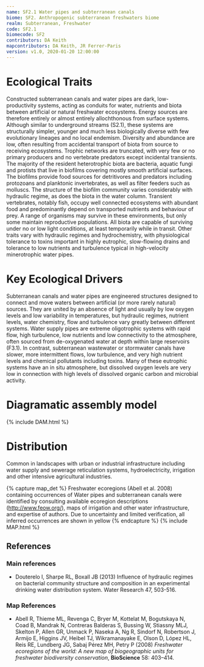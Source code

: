 ```yaml
---
name: SF2.1 Water pipes and subterranean canals
biome: SF2. Anthropogenic subterranean freshwaters biome
realm: Subterranean, Freshwater
code: SF2.1
biomecode: SF2
contributors: DA Keith
mapcontributors: DA Keith, JR Ferrer-Paris
version: v1.0, 2020-01-20 12:00:00
---
```

# Ecological Traits
 
Constructed subterranean canals and water pipes are dark, low-productivity systems, acting as conduits for water, nutrients and biota between artificial or natural freshwater ecosystems. Energy sources are therefore entirely or almost entirely allochthonous from surface systems. Although similar to underground streams (S2.1), these systems are structurally simpler, younger and much less biologically diverse with few evolutionary lineages and no local endemism. Diversity and abundance are low, often resulting from accidental transport of biota from source to receiving ecosystems.  Trophic networks are truncated, with very few or no primary producers and no vertebrate predators except incidental transients. The majority of the resident heterotrophic biota are bacteria, aquatic fungi and protists that live in biofilms covering mostly smooth artificial surfaces. The biofilms provide food sources for detritivores and predators including protozoans and planktonic invertebrates, as well as filter feeders such as molluscs. The structure of the biofilm community varies considerably with hydraulic regime, as does the biota in the water column. Transient vertebrates, notably fish, occupy well connected ecosystems with abundant food and predominantly depend on transported nutrients and behaviour of prey. A range of organisms may survive in these environments, but only some maintain reproductive populations. All biota are capable of surviving under no or low light conditions, at least temporarily while in transit. Other traits vary with hydraulic regimes and hydrochemistry, with physiological tolerance to toxins important in highly eutrophic, slow-flowing drains and tolerance to low nutrients and turbulence typical in high-velocity minerotrophic water pipes.
 
# Key Ecological Drivers
 
Subterranean canals and water pipes are engineered structures designed to connect and move waters between artificial (or more rarely natural) sources. They are united by an absence of light and usually by low oxygen levels and low variability in temperatures, but hydraulic regimes, nutrient levels, water chemistry, flow and turbulence vary greatly between different systems. Water supply pipes are extreme oligotrophic systems with rapid flow, high turbulence, low nutrients and low connectivity to the atmosphere, often sourced from de-oxygenated water at depth within large reservoirs (F3.1). In contrast, subterranean wastewater or stormwater canals have slower, more intermittent flows, low turbulence, and very high nutrient levels and chemical pollutants including toxins.  Many of these eutrophic systems have an in situ atmosphere, but dissolved oxygen levels are very low in connection with high levels of dissolved organic carbon and microbial activity.
 
# Diagramatic assembly model
 
{% include DAM.html %}
 
# Distribution
 
Common in landscapes with urban or industrial infrastructure including water supply and sewerage reticulation systems, hydroelectricity, irrigation and other intensive agricultural industries.

{% capture map_det %}
Freshwater ecoregions (Abell et al. 2008) containing occurrences of Water pipes and subterranean canals were identified by consulting available ecoregion descriptions (http://www.feow.org/),   maps of irrigation and other water infrastructure, and expertise of authors. Due to uncertainty and limited verification, all inferred occurrences are shown in yellow
{% endcapture %}
{% include MAP.html %}

## References
### Main references
* Douterelo I, Sharpe RL, Boxall JB (2013) Influence of hydraulic regimes on bacterial community structure and composition in an experimental drinking water distribution system. Water Research 47, 503-516.
### Map References
* Abell R, Thieme ML, Revenga C, Bryer M, Kottelat M, Bogutskaya N, Coad B, Mandrak N, Contreras Balderas S, Bussing W, Stiassny MLJ, Skelton P, Allen GR, Unmack P, Naseka A, Ng R, Sindorf N, Robertson J, Armijo E, Higgins JV, Heibel TJ, Wikramanayake E, Olson D, López HL, Reis RE, Lundberg JG, Sabaj Pérez MH, Petry P (2008) *Freshwater ecoregions of the world: A new map of biogeographic units for freshwater biodiversity conservation*, **BioScience** 58: 403–414.
